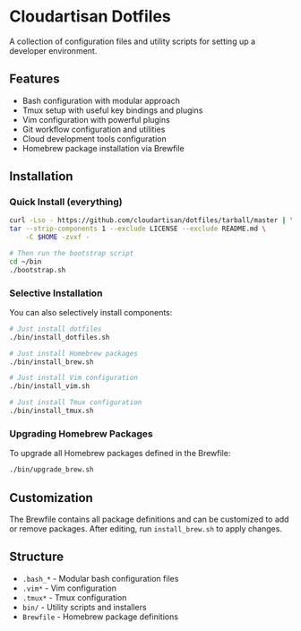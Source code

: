 # Cloudartisan Dotfiles

A collection of configuration files and utility scripts for setting up a developer environment.

## Features

- Bash configuration with modular approach
- Tmux setup with useful key bindings and plugins
- Vim configuration with powerful plugins
- Git workflow configuration and utilities
- Cloud development tools configuration
- Homebrew package installation via Brewfile

## Installation

### Quick Install (everything)

```bash
curl -Lso - https://github.com/cloudartisan/dotfiles/tarball/master | \
tar --strip-components 1 --exclude LICENSE --exclude README.md \
    -C $HOME -zvxf -

# Then run the bootstrap script
cd ~/bin
./bootstrap.sh
```

### Selective Installation

You can also selectively install components:

```bash
# Just install dotfiles
./bin/install_dotfiles.sh

# Just install Homebrew packages
./bin/install_brew.sh

# Just install Vim configuration
./bin/install_vim.sh

# Just install Tmux configuration
./bin/install_tmux.sh
```

### Upgrading Homebrew Packages

To upgrade all Homebrew packages defined in the Brewfile:

```bash
./bin/upgrade_brew.sh
```

## Customization

The Brewfile contains all package definitions and can be customized to add or remove packages. After editing, run `install_brew.sh` to apply changes.

## Structure

- `.bash_*` - Modular bash configuration files
- `.vim*` - Vim configuration
- `.tmux*` - Tmux configuration
- `bin/` - Utility scripts and installers
- `Brewfile` - Homebrew package definitions